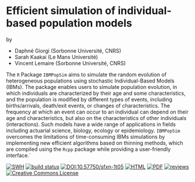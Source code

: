 # Efficient simulation of individual-based population models

by

- Daphné Giorgi (Sorbonne Université, CNRS)
- Sarah Kaakai (Le Mans Université)
- Vincent Lemaire (Sorbonne Université, CNRS)

The `R` Package `IBMPopSim` aims to simulate the random evolution of
heterogeneous populations using stochastic Individual-Based Models (IBMs). The
package enables users to simulate population evolution, in which individuals
are characterized by their age and some characteristics, and the population is
modified by different types of events, including births/arrivals, death/exit
events, or changes of characteristics. The frequency at which an event can
occur to an individual can depend on their age and characteristics, but also
on the characteristics of other individuals (interactions). Such models have a
wide range of applications in fields including  actuarial science, biology,
ecology or epidemiology. `IBMPopSim` overcomes the limitations of
time-consuming IBMs simulations by implementing new efficient algorithms
based on thinning methods, which are compiled using the `Rcpp` package while
providing a user-friendly interface.`


[![SWH](https://archive.softwareheritage.org/badge/origin/https://github.com/computorg/published-202412-giorgi-efficient/)](https://archive.softwareheritage.org/browse/origin/?origin_url=https://github.com/computorg/published-202412-giorgi-efficient)
[![build status](https://github.com/computorg/published-202412-giorgi-efficient/actions/workflows/build.yml/badge.svg)](https://github.com/computorg/published-202412-giorgi-efficient)
[![DOI:10.57750/sfxn-1t05](https://img.shields.io/badge/DOI-10.57750/sfxn--1t05-034E79.svg)](https://doi.org/10.57750/sfxn-1t05)
[![HTML](https://img.shields.io/badge/article-HTML-034E79)](https://computo.sfds.asso.fr/published-202412-giorgi-efficient/)
[![PDF](https://img.shields.io/badge/article-PDF-034E79)](https://computo.sfds.asso.fr/published-202412-giorgi-efficient/published-202412-giorgi-efficient.pdf)
[![reviews](https://img.shields.io/badge/review-report%201-blue)](https://github.com/computorg/published-202412-giorgi-efficient/issues/2)
[![Creative Commons License](https://i.creativecommons.org/l/by/4.0/80x15.png)](http://creativecommons.org/licenses/by/4.0/)
